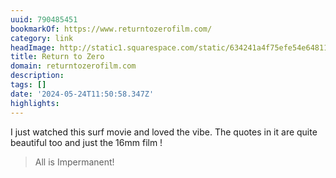 ```yaml
---
uuid: 790485451
bookmarkOf: https://www.returntozerofilm.com/
category: link
headImage: http://static1.squarespace.com/static/634241a4f75efe54e6481116/t/65f4565b4fbe0f67efc5d884/1710511707641/Screenshot+2024-03-15+at+7.08.05+AM.png?format=1500w
title: Return to Zero
domain: returntozerofilm.com
description: 
tags: []
date: '2024-05-24T11:50:58.347Z'
highlights: 
---
```


I just watched this surf movie and loved the vibe. The quotes in it are quite beautiful too and just the 16mm film !

> All is Impermanent!


